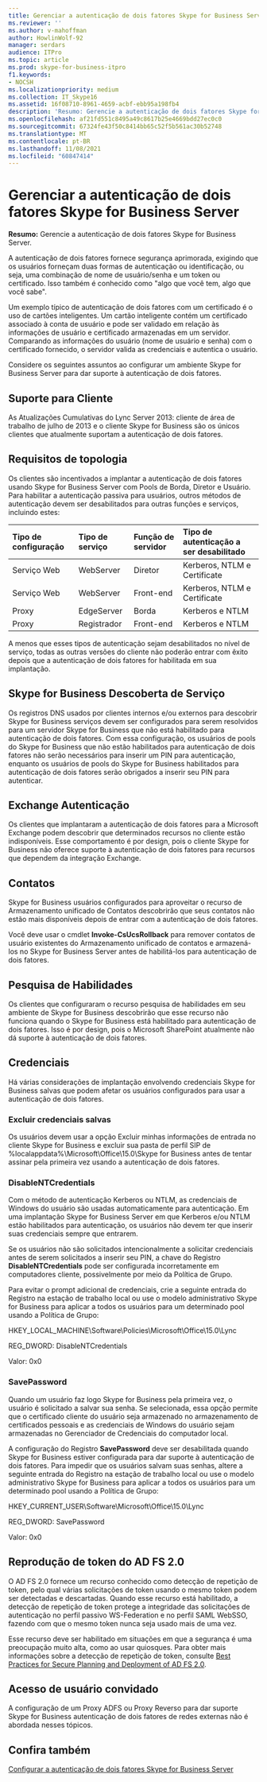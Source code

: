 ```yaml
---
title: Gerenciar a autenticação de dois fatores Skype for Business Server
ms.reviewer: ''
ms.author: v-mahoffman
author: HowlinWolf-92
manager: serdars
audience: ITPro
ms.topic: article
ms.prod: skype-for-business-itpro
f1.keywords:
- NOCSH
ms.localizationpriority: medium
ms.collection: IT_Skype16
ms.assetid: 16f08710-8961-4659-acbf-ebb95a198fb4
description: 'Resumo: Gerencie a autenticação de dois fatores Skype for Business Server.'
ms.openlocfilehash: af21fd551c8495a49c8617b25e4669bdd27ec0c0
ms.sourcegitcommit: 67324fe43f50c8414bb65c52f5b561ac30b52748
ms.translationtype: MT
ms.contentlocale: pt-BR
ms.lasthandoff: 11/08/2021
ms.locfileid: "60847414"
---
```

# <a name="manage-two-factor-authentication-in-skype-for-business-server"></a>Gerenciar a autenticação de dois fatores Skype for Business Server
 
**Resumo:** Gerencie a autenticação de dois fatores Skype for Business Server.
  
A autenticação de dois fatores fornece segurança aprimorada, exigindo que os usuários forneçam duas formas de autenticação ou identificação, ou seja, uma combinação de nome de usuário/senha e um token ou certificado. Isso também é conhecido como "algo que você tem, algo que você sabe". 
  
Um exemplo típico de autenticação de dois fatores com um certificado é o uso de cartões inteligentes. Um cartão inteligente contém um certificado associado à conta de usuário e pode ser validado em relação às informações de usuário e certificado armazenadas em um servidor. Comparando as informações do usuário (nome de usuário e senha) com o certificado fornecido, o servidor valida as credenciais e autentica o usuário.
  
Considere os seguintes assuntos ao configurar um ambiente Skype for Business Server para dar suporte à autenticação de dois fatores.
  
## <a name="client-support"></a>Suporte para Cliente

As Atualizações Cumulativas do Lync Server 2013: cliente de área de trabalho de julho de 2013 e o cliente Skype for Business são os únicos clientes que atualmente suportam a autenticação de dois fatores.
  
## <a name="topology-requirements"></a>Requisitos de topologia

Os clientes são incentivados a implantar a autenticação de dois fatores usando Skype for Business Server com Pools de Borda, Diretor e Usuário. Para habilitar a autenticação passiva para usuários, outros métodos de autenticação devem ser desabilitados para outras funções e serviços, incluindo estes:
  
|**Tipo de configuração**|**Tipo de serviço**|**Função de servidor**|**Tipo de autenticação a ser desabilitado**|
|:-----|:-----|:-----|:-----|
|Serviço Web  <br/> |WebServer  <br/> |Diretor  <br/> |Kerberos, NTLM e Certificate  <br/> |
|Serviço Web  <br/> |WebServer  <br/> |Front-end  <br/> |Kerberos, NTLM e Certificate  <br/> |
|Proxy  <br/> |EdgeServer  <br/> |Borda  <br/> |Kerberos e NTLM  <br/> |
|Proxy  <br/> |Registrador  <br/> |Front-end  <br/> |Kerberos e NTLM  <br/> |
   
A menos que esses tipos de autenticação sejam desabilitados no nível de serviço, todas as outras versões do cliente não poderão entrar com êxito depois que a autenticação de dois fatores for habilitada em sua implantação.
  
## <a name="skype-for-business-service-discovery"></a>Skype for Business Descoberta de Serviço

Os registros DNS usados por clientes internos e/ou externos para descobrir Skype for Business serviços devem ser configurados para serem resolvidos para um servidor Skype for Business que não está habilitado para autenticação de dois fatores. Com essa configuração, os usuários de pools do Skype for Business que não estão habilitados para autenticação de dois fatores não serão necessários para inserir um PIN para autenticação, enquanto os usuários de pools do Skype for Business habilitados para autenticação de dois fatores serão obrigados a inserir seu PIN para autenticar.
  
## <a name="exchange-authentication"></a>Exchange Autenticação

Os clientes que implantaram a autenticação de dois fatores para a Microsoft Exchange podem descobrir que determinados recursos no cliente estão indisponíveis. Esse comportamento é por design, pois o cliente Skype for Business não oferece suporte à autenticação de dois fatores para recursos que dependem da integração Exchange.
  
## <a name="contacts"></a>Contatos

Skype for Business usuários configurados para aproveitar o recurso de Armazenamento unificado de Contatos descobrirão que seus contatos não estão mais disponíveis depois de entrar com a autenticação de dois fatores.
  
Você deve usar o cmdlet **Invoke-CsUcsRollback** para remover contatos de usuário existentes do Armazenamento unificado de contatos e armazená-los no Skype for Business Server antes de habilitá-los para autenticação de dois fatores.
  
## <a name="skill-search"></a>Pesquisa de Habilidades

Os clientes que configuraram o recurso pesquisa de habilidades em seu ambiente de Skype for Business descobrirão que esse recurso não funciona quando o Skype for Business está habilitado para autenticação de dois fatores. Isso é por design, pois o Microsoft SharePoint atualmente não dá suporte à autenticação de dois fatores.
  
## <a name="credentials"></a>Credenciais

Há várias considerações de implantação envolvendo credenciais Skype for Business salvas que podem afetar os usuários configurados para usar a autenticação de dois fatores.
  
### <a name="deleting-saved-credentials"></a>Excluir credenciais salvas

Os usuários  devem usar a opção Excluir minhas informações de entrada no cliente Skype for Business e excluir sua pasta de perfil SIP de %localappdata%\Microsoft\Office\15.0\Skype for Business antes de tentar assinar pela primeira vez usando a autenticação de dois fatores.
  
### <a name="disablentcredentials"></a>DisableNTCredentials

Com o método de autenticação Kerberos ou NTLM, as credenciais de Windows do usuário são usadas automaticamente para autenticação. Em uma implantação Skype for Business Server em que Kerberos e/ou NTLM estão habilitados para autenticação, os usuários não devem ter que inserir suas credenciais sempre que entrarem.
  
Se os usuários não são solicitados intencionalmente a solicitar credenciais antes de serem solicitados a inserir seu PIN, a chave do Registro **DisableNTCredentials** pode ser configurada incorretamente em computadores cliente, possivelmente por meio da Política de Grupo.
  
Para evitar o prompt adicional de credenciais, crie a seguinte entrada do Registro na estação de trabalho local ou use o modelo administrativo Skype for Business para aplicar a todos os usuários para um determinado pool usando a Política de Grupo:
  
HKEY_LOCAL_MACHINE\Software\Policies\Microsoft\Office\15.0\Lync
  
REG_DWORD: DisableNTCredentials

Valor: 0x0
  
### <a name="savepassword"></a>SavePassword

Quando um usuário faz logo Skype for Business pela primeira vez, o usuário é solicitado a salvar sua senha. Se selecionada, essa opção permite que o certificado cliente do usuário seja armazenado no armazenamento de certificados pessoais e as credenciais de Windows do usuário sejam armazenadas no Gerenciador de Credenciais do computador local.
  
A configuração do Registro **SavePassword** deve ser desabilitada quando Skype for Business estiver configurada para dar suporte à autenticação de dois fatores. Para impedir que os usuários salvam suas senhas, altere a seguinte entrada do Registro na estação de trabalho local ou use o modelo administrativo Skype for Business para aplicar a todos os usuários para um determinado pool usando a Política de Grupo:
  
HKEY_CURRENT_USER\Software\Microsoft\Office\15.0\Lync
  
REG_DWORD: SavePassword
  
Valor: 0x0
  
## <a name="ad-fs-20-token-replay"></a>Reprodução de token do AD FS 2.0

O AD FS 2.0 fornece um recurso conhecido como detecção de repetição de token, pelo qual várias solicitações de token usando o mesmo token podem ser detectadas e descartadas. Quando esse recurso está habilitado, a detecção de repetição de token protege a integridade das solicitações de autenticação no perfil passivo WS-Federation e no perfil SAML WebSSO, fazendo com que o mesmo token nunca seja usado mais de uma vez.
  
Esse recurso deve ser habilitado em situações em que a segurança é uma preocupação muito alta, como ao usar quiosques. Para obter mais informações sobre a detecção de repetição de token, consulte [Best Practices for Secure Planning and Deployment of AD FS 2.0](/previous-versions/windows/it-pro/windows-server-2008-R2-and-2008/ff630160(v=ws.10)).
  
## <a name="guest-user-access"></a>Acesso de usuário convidado

A configuração de um Proxy ADFS ou Proxy Reverso para dar suporte Skype for Business autenticação de dois fatores de redes externas não é abordada nesses tópicos.
  
## <a name="see-also"></a>Confira também

[Configurar a autenticação de dois fatores Skype for Business Server](configure-two-factor.md)
